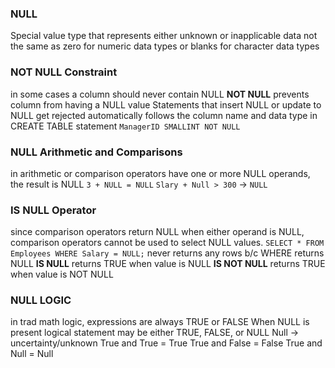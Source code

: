 ### NULL 
Special value type that represents either unknown or inapplicable data 
not the same as zero for numeric data types or blanks for character data types

### NOT NULL Constraint
in some cases a column should never contain NULL 
**NOT NULL**
	prevents column from having a NULL value 
	Statements that insert NULL or update to NULL get rejected automatically 
	follows the column name and data type in CREATE TABLE statement 
		`ManagerID SMALLINT NOT NULL`

### NULL Arithmetic and Comparisons 
in arithmetic or comparison operators have one or more NULL operands, the result is NULL
	`3 + NULL = NULL`
	`Slary + Null > 300` -> `NULL`

### IS NULL Operator 
since comparison operators return NULL when either operand is NULL, comparison operators cannot be used to select NULL values. 
	`SELECT * FROM Employees WHERE Salary = NULL;` never returns any rows b/c WHERE returns NULL
**IS NULL**
	returns TRUE when value is NULL
**IS NOT NULL**
	returns TRUE when value is NOT NULL 

### NULL LOGIC
in trad math logic, expressions are always TRUE or FALSE
When NULL is present logical statement may be either TRUE, FALSE, or NULL
	Null -> uncertainty/unknown 
	True and True = True
	True and False = False
	True and Null = Null 


